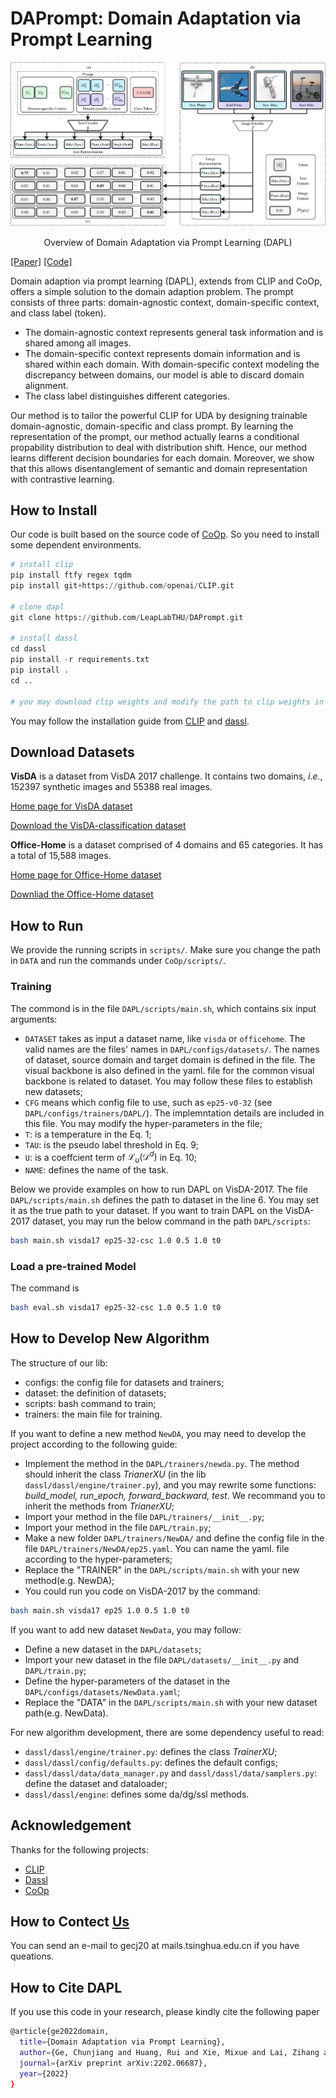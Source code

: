 # DAPrompt: Domain Adaptation via Prompt Learning

![Overview of Domain Adaptation via Prompt Learning](./assets/fig3.png)
<div align="center">Overview of Domain Adaptation via Prompt Learning (DAPL)</div>

[[Paper]](https://arxiv.org/abs/2202.06687) [[Code]](https://github.com/LeapLabTHU/DAPrompt)

Domain adaption via prompt learning (DAPL), extends from CLIP and CoOp, offers a simple solution to the domain adaption problem. The prompt consists of three parts: domain-agnostic context, domain-specific context, and class label (token). 
- The domain-agnostic context represents general task information and is shared among all images. 
- The domain-specific context represents domain information and is shared within each domain. With domain-specific context modeling the discrepancy between domains, our model is able to discard domain alignment. 
- The class label distinguishes different categories.

Our method is to tailor the powerful CLIP for UDA by designing trainable domain-agnostic, domain-specific and class prompt. By learning the representation of the prompt, our method actually learns a conditional propability distribution to deal with distribution shift. Hence, our method learns different decision boundaries for each domain. Moreover, we show that this allows disentanglement of semantic and domain representation with contrastive learning. 

## How to Install

Our code is built based on the source code of [CoOp](https://github.com/KaiyangZhou/CoOp). So you need to install some dependent environments. 

```python
# install clip
pip install ftfy regex tqdm
pip install git+https://github.com/openai/CLIP.git

# clone dapl
git clone https://github.com/LeapLabTHU/DAPrompt.git

# install dassl
cd dassl
pip install -r requirements.txt
pip install .
cd ..

# you may download clip weights and modify the path to clip weights in clip file, or it could be downloaded automatically
```
You may follow the installation guide from [CLIP](https://github.com/KaiyangZhou/CoOp) and [dassl](https://github.com/KaiyangZhou/Dassl.pytorch).

## Download Datasets

**VisDA** is a dataset from VisDA 2017 challenge. It contains two domains, *i.e.*, 152397 synthetic images and 55388 real images.

[Home page for VisDA dataset](http://ai.bu.edu/visda-2017/)

[Download the VisDA-classification dataset](http://ai.bu.edu/visda-2017/#download)

**Office-Home** is a dataset comprised of 4 domains and 65 categories. It has a total of  15,588 images. 

[Home page for Office-Home dataset](https://www.hemanthdv.org/officeHomeDataset.html)

[Downliad the Office-Home dataset](https://drive.google.com/file/d/0B81rNlvomiwed0V1YUxQdC1uOTg/view?resourcekey=0-2SNWq0CDAuWOBRRBL7ZZsw)

## How to Run

We provide the running scripts in `scripts/`. Make sure you change the path in `DATA` and run the commands under `CoOp/scripts/`.

### Training
The commond is in the file `DAPL/scripts/main.sh`, which contains six input arguments:
- `DATASET` takes as input a dataset name, like `visda` or `officehome`. The valid names are the files' names in `DAPL/configs/datasets/`. The names of dataset, source domain and target domain is defined in the file. The visual backbone is also defined in the yaml. file for the common visual backbone is related to dataset. You may follow these files to establish new datasets;
- `CFG` means which config file to use, such as `ep25-v0-32` (see `DAPL/configs/trainers/DAPL/`). The implemntation details are included in this file. You may modify the hyper-parameters in the file;
- `T`: is a temperature in the Eq. 1;
- `TAU`: is the pseudo label threshold in Eq. 9;
- `U`: is a coeffcient term of $\mathcal{L}_u(\mathcal{D}^d)$ in Eq. 10;
- `NAME`: defines the name of the task. 

Below we provide examples on how to run DAPL on VisDA-2017. The file `DAPL/scripts/main.sh` defines the path to dataset in the line 6. You may set it as the true path to your dataset. If you want to train DAPL on the VisDA-2017 dataset, you may run the below command in the path `DAPL/scripts`:
```bash
bash main.sh visda17 ep25-32-csc 1.0 0.5 1.0 t0
```

### Load a pre-trained Model
The command is 
```bash
bash eval.sh visda17 ep25-32-csc 1.0 0.5 1.0 t0
```

## How to Develop New Algorithm

The structure of our lib:
- configs: the config file for datasets and trainers;
- dataset: the definition of datasets;
- scripts: bash command to train;
- trainers: the main file for training.

If you want to define a new method `NewDA`, you may need to develop the project according to the following guide:
- Implement the method in the `DAPL/trainers/newda.py`. The method should inherit the class *TrianerXU* (in the lib `dassl/dassl/engine/trainer.py`), and you may rewrite some functions: *build_model, run_epoch, forward_backward, test*. We recommand you to inherit the methods from *TrianerXU*;
- Import your method in the file `DAPL/trainers/__init__.py`; 
- Import your method in the file `DAPL/train.py`;
- Make a new folder `DAPL/trainers/NewDA/` and define the config file in the file `DAPL/trainers/NewDA/ep25.yaml`. You can name the yaml. file according to the hyper-parameters;
- Replace the "TRAINER" in the `DAPL/scripts/main.sh` with your new method(e.g. NewDA);
- You could run you code on VisDA-2017 by the command: 
```bash
bash main.sh visda17 ep25 1.0 0.5 1.0 t0
```

If you want to add new dataset `NewData`, you may follow:
- Define a new dataset in the `DAPL/datasets`;
- Import your new dataset in the file `DAPL/datasets/__init__.py` and `DAPL/train.py`;
- Define the hyper-parameters of the dataset in the `DAPL/configs/datasets/NewData.yaml`;
- Replace the "DATA" in the `DAPL/scripts/main.sh` with your new dataset path(e.g. NewData). 

For new algorithm development, there are some dependency useful to read:
- `dassl/dassl/engine/trainer.py`: defines the class *TrainerXU*;
- `dassl/dassl/config/defaults.py`: defines the default configs;
- `dassl/dassl/data/data_manager.py` and `dassl/dassl/data/samplers.py`: define the dataset and dataloader;
- `dassl/dassl/engine`: defines some da/dg/ssl methods. 

## Acknowledgement
Thanks for the following projects:
- [CLIP](https://github.com/openai/CLIP)
- [Dassl](https://github.com/KaiyangZhou/Dassl.pytorch)
- [CoOp](https://github.com/KaiyangZhou/CoOp)

## How to Contect [Us](https://john-ge.github.io/)
You can send an e-mail to gecj20 at mails.tsinghua.edu.cn if you have queations. 

## How to Cite DAPL
If you use this code in your research, please kindly cite the following paper

```bash
@article{ge2022domain,
  title={Domain Adaptation via Prompt Learning},
  author={Ge, Chunjiang and Huang, Rui and Xie, Mixue and Lai, Zihang and Song, Shiji and Li, Shuang and Huang, Gao},
  journal={arXiv preprint arXiv:2202.06687},
  year={2022}
}
```

